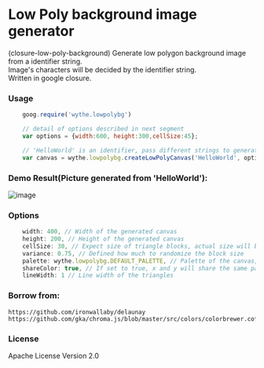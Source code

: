# Low Poly background image generator 

(closure-low-poly-background)
Generate low polygon background image from a identifier string.   
Image's characters will be decided by the identifier string.  
Written in google closure. 

### Usage ###

```js
	goog.require('wythe.lowpolybg')

	// detail of options described in next segment
	var options = {width:600, height:300,cellSize:45};

	// 'HelloWorld' is an identifier, pass different strings to generate different result
	var canvas = wythe.lowpolybg.createLowPolyCanvas('HelloWorld', options);
```

### Demo Result(Picture generated from 'HelloWorld'): ###

![image](https://github.com/waythe/closure-low-poly-background/raw/master/demo-result.png)

### Options ###

```js
    width: 400, // Width of the generated canvas
    height: 200, // Height of the generated canvas
    cellSize: 30, // Expect size of triangle blocks, actual size will be randomized by variance parameter
    variance: 0.75, // Defined how much to randomize the block size
    palette: wythe.lowpolybg.DEFAULT_PALETTE, // Palette of the canvas, this directly influence the generated result, by default we use ColorBrewer for chroma.js
    shareColor: true, // If set to true, x and y will share the same palette. Recommend to keep it 'true', using different palette sometime will make the graph too messy.
    lineWidth: 1 // Line width of the triangles
```

### Borrow from: ###
	https://github.com/ironwallaby/delaunay
	https://github.com/gka/chroma.js/blob/master/src/colors/colorbrewer.coffee

### License ###
Apache License Version 2.0
